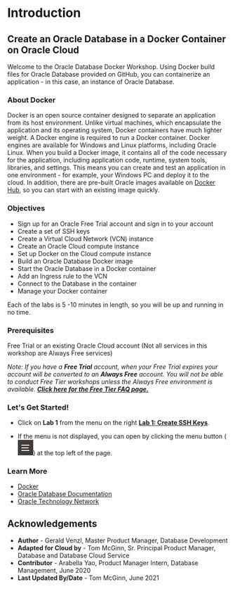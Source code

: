 # Introduction

## Create an Oracle Database in a Docker Container on Oracle Cloud

Welcome to the Oracle Database Docker Workshop. Using Docker build files for Oracle Database provided on GitHub, you can containerize an application - in this case, an instance of Oracle Database.

### About Docker

Docker is an open source container designed to separate an application from its host environment. Unlike virtual machines, which encapsulate the application and its operating system, Docker containers have much lighter weight. A Docker engine is required to run a Docker container. Docker engines are available for Windows and Linux platforms, including Oracle Linux. When you build a Docker image, it contains all of the code necessary for the application, including application code, runtime, system tools, libraries, and settings. This means you can create and test an application in one environment - for example, your Windows PC and deploy it to the cloud. In addition, there are pre-built Oracle images available on [Docker Hub](https://hub.docker.com/u/oracle/), so you can start with an existing image quickly.


### Objectives

- Sign up for an Oracle Free Trial account and sign in to your account
- Create a set of SSH keys
- Create a Virtual Cloud Network (VCN) instance
- Create an Oracle Cloud compute instance
- Set up Docker on the Cloud compute instance
- Build an Oracle Database Docker image
- Start the Oracle Database in a Docker container
- Add an Ingress rule to the VCN
- Connect to the Database in the container
- Manage your Docker container

Each of the labs is 5 -10 minutes in length, so you will be up and running in no time.


### Prerequisites
Free Trial or an existing Oracle Cloud account (Not all services in this workshop are Always Free services)

*Note: If you have a **Free Trial** account, when your Free Trial expires your account will be converted to an **Always Free** account. You will not be able to conduct Free Tier workshops unless the Always Free environment is available. **[Click here for the Free Tier FAQ page.](https://www.oracle.com/cloud/free/faq.html)***

### **Let's Get Started!**

- Click on **Lab 1** from the menu on the right **[Lab 1: Create SSH Keys](?lab=lab-1-create-ssh-keys)**.

- If the menu is not displayed, you can open by clicking the menu button (![Menu icon](./images/menu-button.png)) at the top left of the page.

### Learn More

- [Docker](https://www.docker.com/)
- [Oracle Database Documentation](https://docs.oracle.com/en/database/index.html)
- [Oracle Technology Network](http://www.oracle.com/technetwork/database/enterprise-edition/downloads/index.html)

## Acknowledgements
* **Author** - Gerald Venzl, Master Product Manager, Database Development
* **Adapted for Cloud by** -  Tom McGinn, Sr. Principal Product Manager, Database and Database Cloud Service
* **Contributor** - Arabella Yao, Product Manager Intern, Database Management, June 2020
* **Last Updated By/Date** - Tom McGinn, June 2021
